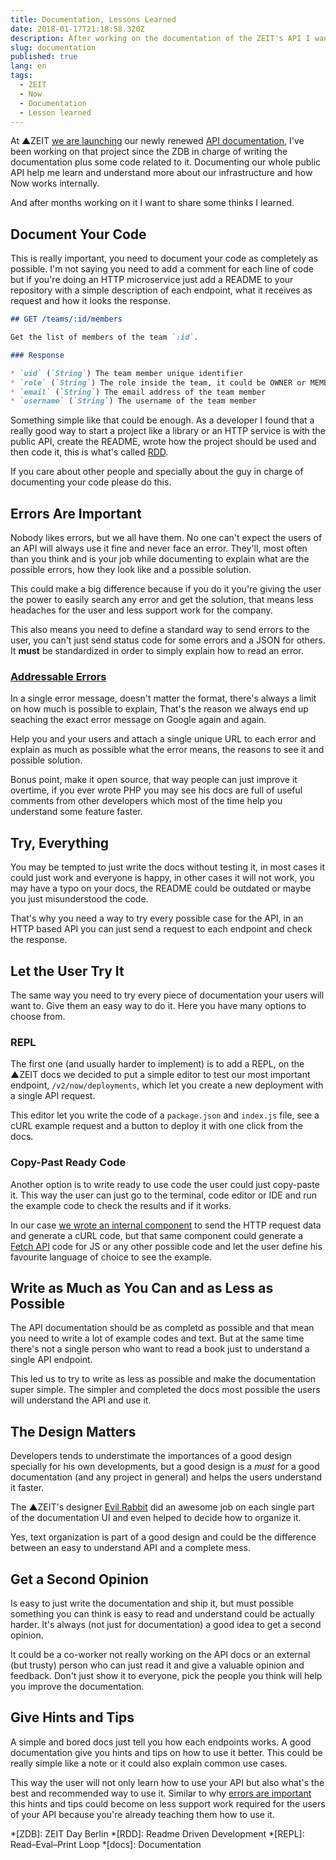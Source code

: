 ```yaml
---
title: Documentation, Lessons Learned
date: 2018-01-17T21:18:58.320Z
description: After working on the documentation of the ZEIT's API I want to share some insights I learned from it.
slug: documentation
published: true
lang: en
tags:
  - ZEIT
  - Now
  - Documentation
  - Lesson learned
---
```


At ▲ZEIT [we are launching](https://zeit.co/blog/api-2) our newly renewed [API documentation](https://zeit.co/api), I've been working on that project since the ZDB in charge of writing the documentation plus some code related to it. Documenting our whole public API help me learn and understand more about our infrastructure and how Now works internally.

And after months working on it I want to share some thinks I learned.

## Document Your Code

This is really important, you need to document your code as completely as possible. I'm not saying you need to add a comment for each line of code but if you're doing an HTTP microservice just add a README to your repository with a simple description of each endpoint, what it receives as request and how it looks the response.

```markdown
## GET /teams/:id/members

Get the list of members of the team `:id`.

### Response

* `uid` (`String`) The team member unique identifier
* `role` (`String`) The role inside the team, it could be OWNER or MEMBER
* `email` (`String`) The email address of the team member
* `username` (`String`) The username of the team member
```

Something simple like that could be enough. As a developer I found that a really good way to start a project like a library or an HTTP service is with the public API, create the README, wrote how the project should be used and then code it, this is what's called [RDD](http://tom.preston-werner.com/2010/08/23/readme-driven-development.html).

If you care about other people and specially about the guy in charge of documenting your code please do this.

## Errors Are Important

Nobody likes errors, but we all have them. No one can't expect the users of an API will always use it fine and never face an error. They'll, most often than you think and is your job while documenting to explain what are the possible errors, how they look like and a possible solution.

This could make a big difference because if you do it you're giving the user the power to easily search any error and get the solution, that means less headaches for the user and less support work for the company.

This also means you need to define a standard way to send errors to the user, you can't just send status code for some errors and a JSON for others. It **must** be standardized in order to simply explain how to read an error.

### [Addressable Errors](https://rauchg.com/2016/addressable-errors)

In a single error message, doesn't matter the format, there's always a limit on how much is possible to explain, That's the reason we always end up seaching the exact error message on Google again and again.

Help you and your users and attach a single unique URL to each error and explain as much as possible what the error means, the reasons to see it and possible solution.

Bonus point, make it open source, that way people can just improve it overtime, if you ever wrote PHP you may see his docs are full of useful comments from other developers which most of the time help you understand some feature faster.

## Try, Everything

You may be tempted to just write the docs without testing it, in most cases it could just work and everyone is happy, in other cases it will not work, you may have a typo on your docs, the README could be outdated or maybe you just misunderstood the code.

That's why you need a way to try every possible case for the API, in an HTTP based API you can just send a request to each endpoint and check the response.

## Let the User Try It

The same way you need to try every piece of documentation your users will want to. Give them an easy way to do it. Here you have many options to choose from.

### REPL

The first one (and usually harder to implement) is to add a REPL, on the ▲ZEIT docs we decided to put a simple editor to test our most important endpoint, `/v2/now/deployments`, which let you create a new deployment with a single API request.

This editor let you write the code of a `package.json` and `index.js` file, see a cURL example request and a button to deploy it with one click from the docs.

### Copy-Past Ready Code

Another option is to write ready to use code the user could just copy-paste it. This way the user can just go to the terminal, code editor or IDE and run the example code to check the results and if it works.

In our case [we wrote an internal component](https://github.com/zeit/docs/blob/master/components/api/request.js) to send the HTTP request data and generate a cURL code, but that same component could generate a [Fetch API](https://developer.mozilla.org/en-US/docs/Web/API/Fetch_API) code for JS or any other possible code and let the user define his favourite language of choice to see the example.

## Write as Much as You Can and as Less as Possible

The API documentation should be as completd as possible and that mean you need to write a lot of example codes and text. But at the same time there's not a single person who want to read a book just to understand a single API endpoint.

This led us to try to write as less as possible and make the documentation super simple. The simpler and completed the docs most possible the users will understand the API and use it.

## The Design Matters

Developers tends to understimate the importances of a good design specially for his own developments, but a good design is a _must_ for a good documentation (and any project in general) and helps the users understand it faster.

The ▲ZEIT's designer [Evil Rabbit](https://twitter.com/evilrabbit_) did an awesome job on each single part of the documentation UI and even helped to decide how to organize it.

Yes, text organization is part of a good design and could be the difference between an easy to understand API and a complete mess.

## Get a Second Opinion

Is easy to just write the documentation and ship it, but must possible something you can think is easy to read and understand could be actually harder. It's always (not just for documentation) a good idea to get a second opinion.

It could be a co-worker not really working on the API docs or an external (but trusty) person who can just read it and give a valuable opinion and feedback. Don't just show it to everyone, pick the people you think will help you improve the documentation.

## Give Hints and Tips

A simple and bored docs just tell you how each endpoints works. A good documentation give you hints and tips on how to use it better. This could be really simple like a note or it could also explain common use cases.

This way the user will not only learn how to use your API but also what's the best and recommended way to use it. Similar to why [errors are important](#errors-are-important) this hints and tips could become on less support work required for the users of your API because you're already teaching them how to use it.

*[ZDB]: ZEIT Day Berlin
*[RDD]: Readme Driven Development
*[REPL]: Read–Eval–Print Loop
*[docs]: Documentation
